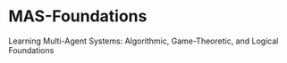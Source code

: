 # MAS-Foundations
Learning Multi-Agent Systems: Algorithmic, Game-Theoretic, and Logical Foundations
